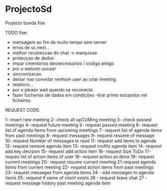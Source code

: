 ProjectoSd
==========

Projecto bueda fixe

TODO fixe:
- mensagem ao fim de muito tempo sem server
- erros de sc.next...
- melhor reconeccao do chat -> marquisse
- protecçao de dados
- impar cmentarios desnecessarios / codigo antigo
- por o welcom uuuser
- sincronizacao
- deixar nao convidar nenhum user ao criar meeting
- relatorio...
- por o please wait quando se reconecta
- fazer fucherios de dados em condições
-tirar prints estupidos
ver ficheiros





REQUEST CODE:


1- insert new meeting
2- check all upCUMing meeting
3- check passed meetings
4- request future meeting
5- request passed meeting
6- request list of agenda items from upcoming meetings
7- request list of agenda items from past meetings
8- request messages
9- request resume of message
10- request Number of messages to read
11- request add items to agenda
12- request remove agenda item
13- request mofify agenda item
14- request add key decision
15- request add action item
16- request Size ToDo
17- reques list of action items of user
18- request action as done
19- request current meetings
20- request resume current meeting
21-request agenda items from current meeting
22- request action items from past meetings
23- request messeges from agenda items
24 - add messeges to agenda items
25- request if name of client exists
26 - request leave chat
27 - request message history past meeting agenda item
